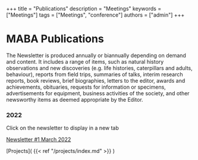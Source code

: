 +++
title = "Publications"
description = "Meetings"
keywords = ["Meetings"]
tags = ["Meetings", "conference"]
authors = ["admin"]
+++

# MABA Publications

The Newsletter is produced annually or biannually depending on demand and content. It includes a range of items, such as natural history observations and new discoveries (e.g. life histories, caterpillars and adults, behaviour), reports from field trips, summaries of talks, interim research reports, book reviews, brief biographies, letters to the editor, awards and achievements, obituaries, requests for information or specimens, advertisements for equipment, business activities of the society, and other newsworthy items as deemed appropriate by the Editor. 

### 2022

Click on the newsletter to display in a new tab

[Newsletter #1 March 2022](https://docs.google.com/viewer?url=https://raw.githubusercontent.com/stiatragul/maba.org.au/master/documents/newsletter/20220301_Newsletter.pdf)

[Projects]( {{< ref "/projects/index.md" >}} )